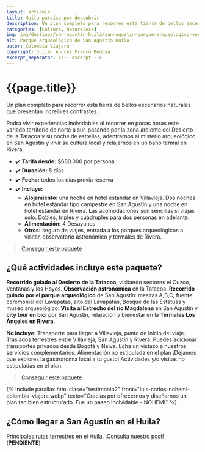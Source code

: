 ```yaml
---
layout: articulo
title: Huila paraíso por descubrir
description: Un plan completo para recorrer esta tierra de bellos escenarios naturales que presentan increíbles contrastes
categories: [Cultura, Naturaleza]
img: img/destinos/san-agustin-huila/san-agustin-parque-arqueologico-vertical.webp
alt: Parque arqueológico de San Agustín Huila
autor: Colombia Viajera
copyright: Julian Andres Franco Bedoya
excerpt_separator: <!-- excerpt -->
---
```


# {{page.title}}

Un plan completo para recorrer esta tierra de bellos escenarios naturales que presentan increíbles contrastes.

<!-- excerpt -->

Podrá vivir experiencias inolvidables al recorrer en pocas horas este variado territorio de norte a sur, pasando por la zona ardiente del Desierto de la Tatacoa y su noche de estrellas, adentrarnos al misterio arqueológico en San Agustín y vivir su cultura local y relajarnos en un baño termal en Rivera.

* ✔️ **Tarifa desde:** $680.000 por persona
* ✔️ **Duración:** 5 días
* ✔️ **Fecha:** todos los días previa reserva
* ✔️ **Incluye:**
  * **Alojamiento:** una noche en hotel estándar en Villavieja. Dos noches en hotel estándar tipo campestre en San Agustín y una noche en hotel estándar en Rivera. Las acomodaciones son sencillas si viajas solo. Dobles, triples y cuádruples para dos personas en adelante.
  * **Alimentación:** 4 Desayunos
  * **Otros:** seguro de viajes, entrada a los parques arqueológicos a visitar, observatorio astronómico y termales de Rivera.

>[Conseguir este paquete](https://api.whatsapp.com/send?phone=+573209673925&text=Hola.%20Me%20encantar%C3%ADa%20saber%20m%C3%A1s%20sobre%20este%20paquete:%20Huila,%20para%C3%ADso%20por%20descubrir)

## ¿Qué actividades incluye este paquete?

**Recorrido guiado al Desierto de la Tatacoa**, visitando sectores el Cuzco, Ventanas y los Hoyos. **Observación astronómica** en la Tatacoa. **Recorrido guiado por el parque arqueológico** de San Agustín: mesitas A,B,C, fuente ceremonial del Lavapatas, alto del Lavapatas, Bosque de las Estatuas y museo arqueológico. **Visita al Estrecho del río Magdalena** en San Agustín y **city tour en bici** por San Agustín, relajación y bienestar en la **Termales Los Ángeles en Rivera**.

**No incluye:** Transporte para llegar a Villavieja, punto de inicio del viaje. Traslados terrestres entre Villavieja, San Agustín y Rivera. Puedes adicionar transportes privados desde Bogotá y Neiva. Echa un vistazo a nuestros servicios complementarios. Alimentación no estipulada en el plan ¡Dejamos que explores la gastronomía local a tu gusto! Actividades y/o visitas no estipuladas en el plan.

>[Conseguir este paquete](https://api.whatsapp.com/send?phone=+573209673925&text=Hola.%20Me%20encantar%C3%ADa%20saber%20m%C3%A1s%20sobre%20este%20paquete:%20Huila,%20para%C3%ADso%20por%20descubrir)

{% include parallax.html clase="testimonio2" front="luis-carlos-nohemi-colombia-viajera.webp" texto="Gracias por ofrecernos y diseñarnos un plan tan bien estructurado. Fue un paseo inolvidable - NOHEMÍ" %}

## ¿Cómo llegar a San Agustín en el Huila?

Principales rutas terrestres en el Huila. ¡Consulta nuestro post! (**PENDIENTE**)
